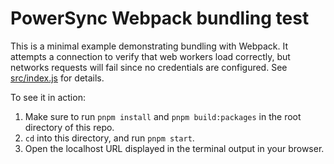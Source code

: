 # PowerSync Webpack bundling test

This is a minimal example demonstrating bundling with Webpack. It attempts a connection to verify that web workers load correctly, but networks requests will fail since no credentials are configured. See [src/index.js](src/index.js) for details.

To see it in action:

1. Make sure to run `pnpm install` and `pnpm build:packages` in the root directory of this repo.
2. `cd` into this directory, and run `pnpm start`.
3. Open the localhost URL displayed in the terminal output in your browser.
